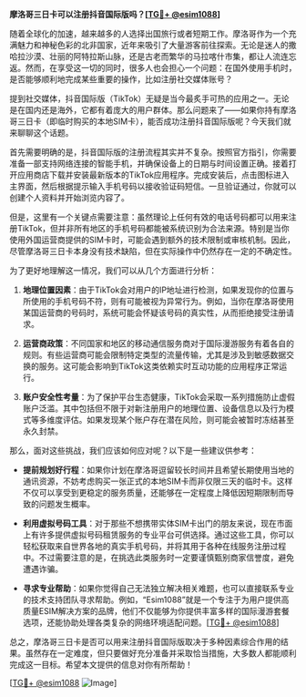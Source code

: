 **摩洛哥三日卡可以注册抖音国际版吗？[[TG💪+ @esim1088](https://t.me/s/esim1088)]**

随着全球化的加速，越来越多的人选择出国旅行或者短期工作。摩洛哥作为一个充满魅力和神秘色彩的北非国家，近年来吸引了大量游客前往探索。无论是迷人的撒哈拉沙漠、壮丽的阿特拉斯山脉，还是古老而繁华的马拉喀什市集，都让人流连忘返。然而，在享受这一切的同时，很多人也会担心一个问题：在国外使用手机时，是否能够顺利地完成某些重要的操作，比如注册社交媒体账号？

提到社交媒体，抖音国际版（TikTok）无疑是当今最炙手可热的应用之一。无论是在国内还是海外，它都有着庞大的用户群体。那么问题来了——如果你持有摩洛哥三日卡（即临时购买的本地SIM卡），能否成功注册抖音国际版呢？今天我们就来聊聊这个话题。

首先需要明确的是，抖音国际版的注册流程其实并不复杂。按照官方指引，你需要准备一部支持网络连接的智能手机，并确保设备上的日期与时间设置正确。接着打开应用商店下载并安装最新版本的TikTok应用程序。完成安装后，点击图标进入主界面，然后根据提示输入手机号码以接收验证码短信。一旦验证通过，你就可以创建个人资料并开始浏览内容了。

但是，这里有一个关键点需要注意：虽然理论上任何有效的电话号码都可以用来注册TikTok，但并非所有地区的手机号码都能被系统识别为合法来源。特别是当你使用外国运营商提供的SIM卡时，可能会遇到额外的技术限制或审核机制。因此，尽管摩洛哥三日卡本身没有技术缺陷，但在实际操作中仍然存在一定的不确定性。

为了更好地理解这一情况，我们可以从几个方面进行分析：

1. **地理位置因素**：由于TikTok会对用户的IP地址进行检测，如果发现你的位置与所使用的手机号码不符，则有可能被视为异常行为。例如，当你在摩洛哥使用某国运营商的号码时，系统可能会怀疑该号码的真实性，从而拒绝接受注册请求。
   
2. **运营商政策**：不同国家和地区的移动通信服务商对于国际漫游服务有着各自的规则。有些运营商可能会限制特定类型的流量传输，尤其是涉及到敏感数据交换的服务。这可能会影响到TikTok这类依赖实时互动功能的应用程序正常运行。

3. **账户安全性考量**：为了保护平台生态健康，TikTok会采取一系列措施防止虚假账户泛滥。其中包括但不限于对新注册用户的地理位置、设备信息以及行为模式等多维度评估。如果发现某个账户存在潜在风险，则可能会被暂时冻结甚至永久封禁。

那么，面对这些挑战，我们应该如何应对呢？以下是一些建议供参考：

- **提前规划好行程**：如果你计划在摩洛哥逗留较长时间并且希望长期使用当地的通讯资源，不妨考虑购买一张正式的本地SIM卡而非仅限三天的临时卡。这样不仅可以享受到更稳定的服务质量，还能够在一定程度上降低因短期限制而导致的问题发生概率。

- **利用虚拟号码工具**：对于那些不想携带实体SIM卡出门的朋友来说，现在市面上有许多提供虚拟号码租赁服务的专业平台可供选择。通过这些工具，你可以轻松获取来自世界各地的真实手机号码，并将其用于各种在线服务注册过程中。不过需要注意的是，在挑选此类服务时一定要谨慎甄别商家信誉度，避免遭遇诈骗。

- **寻求专业帮助**：如果你觉得自己无法独立解决相关难题，也可以直接联系专业的技术支持团队寻求帮助。例如，“Esim1088”就是一个专注于为用户提供高质量ESIM解决方案的品牌，他们不仅能够为你提供丰富多样的国际漫游套餐选项，还能协助处理各类复杂的网络环境适配问题。[[TG💪+ @esim1088](https://t.me/s/esim1088)]

总之，摩洛哥三日卡是否可以用来注册抖音国际版取决于多种因素综合作用的结果。虽然存在一定难度，但只要做好充分准备并采取恰当措施，大多数人都能顺利完成这一目标。希望本文提供的信息对你有所帮助！

[[TG💪+ @esim1088](https://t.me/s/esim1088) ![Image](https://i.postimg.cc/4NQfJmqS/Snipaste-2025-05-13-00-14-12.png)]